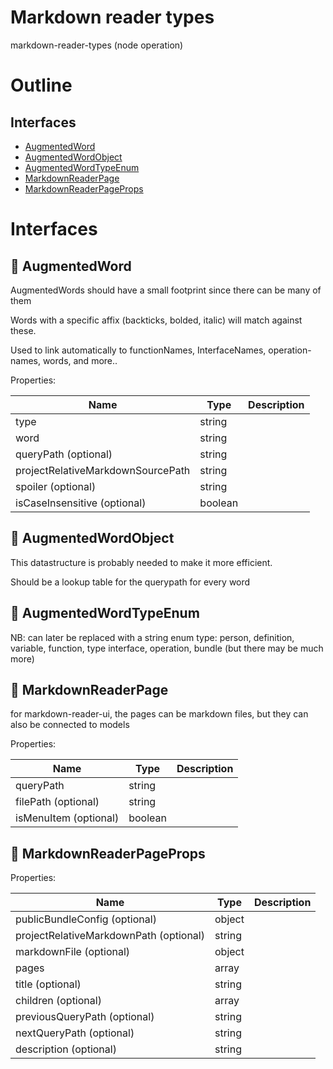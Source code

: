 # Markdown reader types

markdown-reader-types (node operation)



# Outline

## Interfaces

- [AugmentedWord](#augmentedword)
- [AugmentedWordObject](#augmentedwordobject)
- [AugmentedWordTypeEnum](#augmentedwordtypeenum)
- [MarkdownReaderPage](#markdownreaderpage)
- [MarkdownReaderPageProps](#markdownreaderpageprops)



# Interfaces

## 🔷 AugmentedWord

AugmentedWords should have a small footprint since there can be many of them

Words with a specific affix (backticks, bolded, italic) will match against these.

Used to link automatically to functionNames, InterfaceNames, operation-names, words, and more..





Properties: 

 | Name | Type | Description |
|---|---|---|
| type  | string |  |
| word  | string |  |
| queryPath (optional) | string |  |
| projectRelativeMarkdownSourcePath  | string |  |
| spoiler (optional) | string |  |
| isCaseInsensitive (optional) | boolean |  |



## 🔷 AugmentedWordObject

This datastructure is probably needed to make it more efficient.

Should be a lookup table for the querypath for every word








## 🔷 AugmentedWordTypeEnum

NB: can later be replaced with a string enum type: person, definition, variable, function, type interface, operation, bundle (but there may be much more)








## 🔷 MarkdownReaderPage

for markdown-reader-ui, the pages can be markdown files, but they can also be connected to models





Properties: 

 | Name | Type | Description |
|---|---|---|
| queryPath  | string |  |
| filePath (optional) | string |  |
| isMenuItem (optional) | boolean |  |



## 🔷 MarkdownReaderPageProps

Properties: 

 | Name | Type | Description |
|---|---|---|
| publicBundleConfig (optional) | object |  |
| projectRelativeMarkdownPath (optional) | string |  |
| markdownFile (optional) | object |  |
| pages  | array |  |
| title (optional) | string |  |
| children (optional) | array |  |
| previousQueryPath (optional) | string |  |
| nextQueryPath (optional) | string |  |
| description (optional) | string |  |


